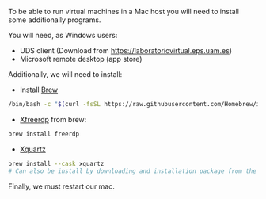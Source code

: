To be able to run virtual machines in a Mac host you will need to install some additionally programs. 

You will need, as Windows users:

- UDS client (Download from  https://laboratoriovirtual.eps.uam.es)
- Microsoft remote desktop (app store)

Additionally, we will need to install:

- Install [Brew](https://brew.sh/)
```bash
/bin/bash -c "$(curl -fsSL https://raw.githubusercontent.com/Homebrew/install/HEAD/install.sh)"
```

- [Xfreerdp](https://formulae.brew.sh/formula/freerdp) from brew:
```bash
brew install freerdp
```
- [Xquartz](https://www.xquartz.org/)
```bash
brew install --cask xquartz 
# Can also be install by downloading and installation package from the web
````
Finally, we must restart our mac. 